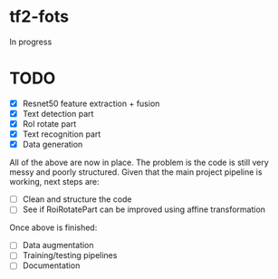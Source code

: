 # tf2-fots

In progress

# TODO

- [x] Resnet50 feature extraction + fusion
- [x] Text detection part
- [x] RoI rotate part
- [x] Text recognition part
- [x] Data generation

All of the above are now in place. The problem is the code is still very messy and poorly structured.
Given that the main project pipeline is working, next steps are:

- [ ] Clean and structure the code
- [ ] See if RoiRotatePart can be improved using affine transformation

Once above is finished:

- [ ] Data augmentation
- [ ] Training/testing pipelines
- [ ] Documentation
